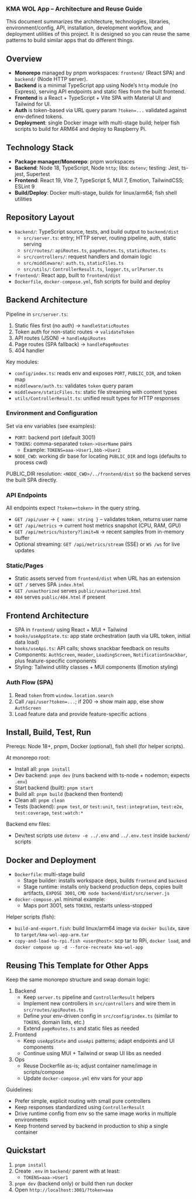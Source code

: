 ### KMA WOL App – Architecture and Reuse Guide

This document summarizes the architecture, technologies, libraries, environment/config, API, installation, development workflow, and deployment utilities of this project. It is designed so you can reuse the same patterns to build similar apps that do different things.

## Overview
- **Monorepo** managed by pnpm workspaces: `frontend/` (React SPA) and `backend/` (Node HTTP server).
- **Backend** is a minimal TypeScript app using Node’s `http` module (no Express), serving API endpoints and static files from the built frontend.
- **Frontend** is a React + TypeScript + Vite SPA with Material UI and Tailwind for UI.
- **Auth** is token-based via URL query param `?token=...` validated against env-defined tokens.
- **Deployment**: single Docker image with multi-stage build; helper fish scripts to build for ARM64 and deploy to Raspberry Pi.

## Technology Stack
- **Package manager/Monorepo**: pnpm workspaces
- **Backend**: Node 18, TypeScript, Node `http`; libs: `dotenv`; testing: Jest, ts-jest, Supertest
- **Frontend**: React 19, Vite 7, TypeScript 5, MUI 7, Emotion, TailwindCSS; ESLint 9
- **Build/Deploy**: Docker multi-stage, buildx for linux/arm64; fish shell utilities

## Repository Layout
- `backend/`: TypeScript source, tests, and build output to `backend/dist`
  - `src/server.ts`: entry; HTTP server, routing pipeline, auth, static serving
  - `src/routes/`: `apiRoutes.ts`, `pageRoutes.ts`, `staticRoutes.ts`
  - `src/controllers/`: request handlers and domain logic
  - `src/middleware/`: `auth.ts`, `staticFiles.ts`
  - `src/utils/`: `ControllerResult.ts`, `logger.ts`, `urlParser.ts`
- `frontend/`: React app, built to `frontend/dist`
- `Dockerfile`, `docker-compose.yml`, fish scripts for build and deploy

## Backend Architecture
Pipeline in `src/server.ts`:
1) Static files first (no auth) → `handleStaticRoutes`
2) Token auth for non-static routes → `validateToken`
3) API routes (JSON) → `handleApiRoutes`
4) Page routes (SPA fallback) → `handlePageRoutes`
5) 404 handler

Key modules:
- `config/index.ts`: reads env and exposes `PORT`, `PUBLIC_DIR`, and token map
- `middleware/auth.ts`: validates `token` query param
- `middleware/staticFiles.ts`: static file streaming with content types
- `utils/ControllerResult.ts`: unified result types for HTTP responses

### Environment and Configuration
Set via env variables (see examples):
- `PORT`: backend port (default 3001)
- `TOKENS`: comma-separated `token->UserName` pairs
  - Example: `TOKENS=aaa->User1,bbb->User2`
- `NODE_CWD`: working dir base for locating `PUBLIC_DIR` and logs (defaults to process cwd)

PUBLIC_DIR resolution: `<NODE_CWD>/../frontend/dist` so the backend serves the built SPA directly.

### API Endpoints
All endpoints expect `?token=<token>` in the query string.
- `GET /api/user` → `{ name: string }` – validates token, returns user name
- `GET /api/metrics` → current host metrics snapshot (CPU, RAM, GPU)
- `GET /api/metrics/history?limit=N` → recent samples from in-memory buffer
- Optional streaming: `GET /api/metrics/stream` (SSE) or `WS /ws` for live updates

### Static/Pages
- Static assets served from `frontend/dist` when URL has an extension
- `GET /` serves SPA `index.html`
- `GET /unauthorized` serves `public/unauthorized.html`
- `404` serves `public/404.html` if present

## Frontend Architecture
- SPA in `frontend/` using React + MUI + Tailwind
- `hooks/useAppState.ts`: app state orchestration (auth via URL token, initial data load)
- `hooks/useApi.ts`: API calls; shows snackbar feedback on results
- Components: `AuthScreen`, `Header`, `LoadingScreen`, `NotificationSnackbar`, plus feature-specific components
- Styling: Tailwind utility classes + MUI components (Emotion styling)

### Auth Flow (SPA)
1) Read `token` from `window.location.search`
2) Call `/api/user?token=...`; if 200 → show main app, else show `AuthScreen`
3) Load feature data and provide feature-specific actions

## Install, Build, Test, Run
Prereqs: Node 18+, pnpm, Docker (optional), fish shell (for helper scripts).

At monorepo root:
- Install all: `pnpm install`
- Dev backend: `pnpm dev` (runs backend with ts-node + nodemon; expects `.env`)
- Start backend (built): `pnpm start`
- Build all: `pnpm build` (backend then frontend)
- Clean all: `pnpm clean`
- Tests (backend): `pnpm test`, or `test:unit`, `test:integration`, `test:e2e`, `test:coverage`, `test:watch:*`

Backend env files:
- Dev/test scripts use `dotenv -e ../.env` and `../.env.test` inside `backend/` scripts

## Docker and Deployment
- `Dockerfile`: multi-stage build
  - Stage builder: installs workspace deps, builds `frontend` and `backend`
  - Stage runtime: installs only backend production deps, copies built artifacts, `EXPOSE 3001`, `CMD node backend/dist/src/server.js`
- `docker-compose.yml` minimal example:
  - Maps port 3001, sets `TOKENS`, restarts unless-stopped

Helper scripts (fish):
- `build-and-export.fish`: build linux/arm64 image via `docker buildx`, save to `target/kma-wol-app-arm.tar`
- `copy-and-load-to-rpi.fish <user@host>`: scp tar to RPi, `docker load`, and `docker compose up -d --force-recreate kma-wol-app`

## Reusing This Template for Other Apps
Keep the same monorepo structure and swap domain logic:
1) Backend
   - Keep `server.ts` pipeline and `ControllerResult` helpers
   - Implement new controllers in `src/controllers` and wire them in `src/routes/apiRoutes.ts`
   - Define your env-driven config in `src/config/index.ts` (similar to `TOKENS`, domain lists, etc.)
   - Extend `pageRoutes.ts` and static files as needed
2) Frontend
   - Keep `useAppState` and `useApi` patterns; adapt endpoints and UI components
   - Continue using MUI + Tailwind or swap UI libs as needed
3) Ops
   - Reuse Dockerfile as-is; adjust container name/image in scripts/compose
   - Update `docker-compose.yml` env vars for your app

Guidelines:
- Prefer simple, explicit routing with small pure controllers
- Keep responses standardized using `ControllerResult`
- Drive runtime config from env so the same image works in multiple environments
- Keep frontend served by backend in production to ship a single container

## Quickstart
1) `pnpm install`
2) Create `.env` in `backend/` parent with at least:
   - `TOKENS=aaa->User1`
3) `pnpm dev` (backend only) or build then run docker
4) Open `http://localhost:3001/?token=aaa`



